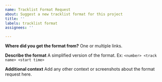 ```yaml
---
name: Tracklist Format Request
about: Suggest a new tracklist format for this project
title: ''
labels: tracklist format
assignees: ''

---
```


**Where did you get the format from?**
One or multiple links.

**Describe the format**
A simplified version of the format.
Ex: `<number> <track name> <start time>`

**Additional context**
Add any other context or screenshots about the format request here.
